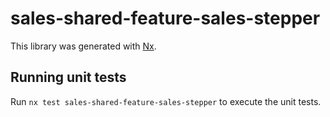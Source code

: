 # sales-shared-feature-sales-stepper

This library was generated with [Nx](https://nx.dev).

## Running unit tests

Run `nx test sales-shared-feature-sales-stepper` to execute the unit tests.
